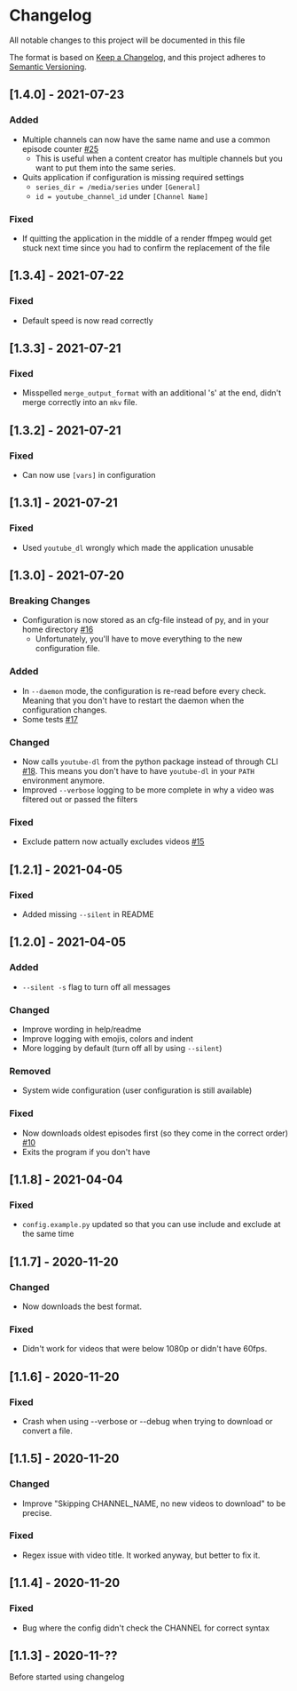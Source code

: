 # Changelog

All notable changes to this project will be documented in this file

The format is based on [Keep a Changelog](https://keepachangelog.com/en/1.0.0/),
and this project adheres to [Semantic Versioning](https://semver.org/spec/v2.0.0.html).

## [1.4.0] - 2021-07-23

### Added

- Multiple channels can now have the same name and use a common episode counter [#25](https://github.com/Senth/youtube-series-downloader/issues/25)
  - This is useful when a content creator has multiple channels but you want to put them
    into the same series.
- Quits application if configuration is missing required settings
  - `series_dir = /media/series` under `[General]`
  - `id = youtube_channel_id` under `[Channel Name]`

### Fixed

- If quitting the application in the middle of a render ffmpeg would get stuck next time
  since you had to confirm the replacement of the file

## [1.3.4] - 2021-07-22

### Fixed

- Default speed is now read correctly

## [1.3.3] - 2021-07-21

### Fixed

- Misspelled `merge_output_format` with an additional 's' at the end, didn't merge correctly into an `mkv` file.

## [1.3.2] - 2021-07-21

### Fixed

- Can now use `[vars]` in configuration

## [1.3.1] - 2021-07-21

### Fixed

- Used `youtube_dl` wrongly which made the application unusable

## [1.3.0] - 2021-07-20

### Breaking Changes

- Configuration is now stored as an cfg-file instead of py, and in your home directory [#16](https://github.com/Senth/youtube-series-downloader/issues/16)
  - Unfortunately, you'll have to move everything to the new configuration file.

### Added

- In `--daemon` mode, the configuration is re-read before every check.
  Meaning that you don't have to restart the daemon when the configuration changes.
- Some tests [#17](https://github.com/Senth/youtube-series-downloader/issues/17)

### Changed

- Now calls `youtube-dl` from the python package instead of through CLI [#18](https://github.com/Senth/youtube-series-downloader/issues/18).
  This means you don't have to have `youtube-dl` in your `PATH` environment anymore.
- Improved `--verbose` logging to be more complete in why a video was filtered out or passed the filters

### Fixed

- Exclude pattern now actually excludes videos [#15](https://github.com/Senth/youtube-series-downloader/issues/15)

## [1.2.1] - 2021-04-05

### Fixed

- Added missing `--silent` in README

## [1.2.0] - 2021-04-05

### Added

- `--silent -s` flag to turn off all messages

### Changed

- Improve wording in help/readme
- Improve logging with emojis, colors and indent
- More logging by default (turn off all by using `--silent`)

### Removed

- System wide configuration (user configuration is still available)

### Fixed

- Now downloads oldest episodes first (so they come in the correct order) [#10](https://github.com/Senth/youtube-series-downloader/issues/10)
- Exits the program if you don't have

## [1.1.8] - 2021-04-04

### Fixed

- `config.example.py` updated so that you can use include and exclude at the same time

## [1.1.7] - 2020-11-20

### Changed

- Now downloads the best format.

### Fixed

- Didn't work for videos that were below 1080p or didn't have 60fps.

## [1.1.6] - 2020-11-20

### Fixed

- Crash when using --verbose or --debug when trying to download or convert a file.

## [1.1.5] - 2020-11-20

### Changed

- Improve "Skipping CHANNEL_NAME, no new videos to download" to be precise.

### Fixed

- Regex issue with video title. It worked anyway, but better to fix it.

## [1.1.4] - 2020-11-20

### Fixed

- Bug where the config didn't check the CHANNEL for correct syntax

## [1.1.3] - 2020-11-??

Before started using changelog
